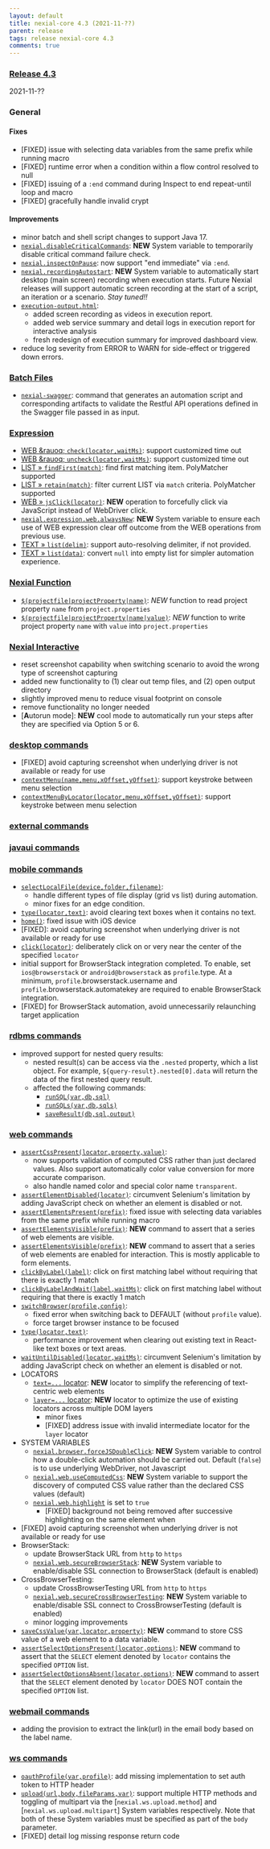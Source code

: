 ```yaml
---
layout: default
title: nexial-core 4.3 (2021-11-??)
parent: release
tags: release nexial-core 4.3
comments: true
---
```


### <a href="https://github.com/nexiality/nexial-core/releases/tag/nexial-core-v4.3_????" class="external-link" target="_nexial_link">Release 4.3</a>
2021-11-??


### General

#### Fixes
- [FIXED] issue with selecting data variables from the same prefix while running macro
- [FIXED] runtime error when a condition within a flow control resolved to null
- [FIXED] issuing of a `:end` command during Inspect to end repeat-until loop and macro
- [FIXED] gracefully handle invalid crypt

#### Improvements
- minor batch and shell script changes to support Java 17.
- [`nexial.disableCriticalCommands`](../systemvars/index.html#nexial.disableCriticalCommands): **NEW** System variable
  to temporarily disable critical command failure check.
- [`nexial.inspectOnPause`](../systemvars/index.html#nexial.inspectOnPause): now support "end immediate" via `:end`.
- [`nexial.recordingAutostart`](../systemvars/content.html#nexial.recordingAutoStart): **NEW** System variable to 
  automatically start desktop (main screen) recording when execution starts. Future Nexial releases will support 
  automatic screen recording at the start of a script, an iteration or a scenario. _Stay tuned!!_
- [`execution-output.html`](../userguide/UnderstandingProjectStructure.html#output):
  - added screen recording as videos in execution report.
  - added web service summary and detail logs in execution report for interactive analysis
  - fresh redesign of execution summary for improved dashboard view.
- reduce log severity from ERROR to WARN for side-effect or triggered down errors. 


### [Batch Files](../userguide/BatchFiles)
- [`nexial-swagger`](../userguide/BatchFiles#nexial-swagger): command that generates an automation script and 
  corresponding artifacts to validate the Restful API operations defined in the Swagger file passed in as input.


### [Expression](../expression)
- [WEB &rauoq; `check(locator,waitMs)`](../expressions/WEBexpression#checklocatorwaitms): support customized time out
- [WEB &rauoq; `uncheck(locator,waitMs)`](../expressions/WEBexpression#unchecklocatorwaitms): support customized time out
- [LIST &raquo; `findFirst(match)`](../expressions/LISTexpression#findfirstmatch): find first matching item. 
  PolyMatcher supported
- [LIST &raquo; `retain(match)`](../expressions/LISTexpression#findfirstmatch): filter current LIST via `match` 
  criteria. PolyMatcher supported
- [WEB &raquo; `jsClick(locator)`](../expressions/WEBexpression#jsclicklocator): **NEW** operation to forcefully 
  click via JavaScript instead of WebDriver click.
- [`nexial.expression.web.alwaysNew`](../systemvars/index.html#nexial.expression.web.alwaysNew): **NEW** System 
  variable to ensure each use of WEB expression clear off outcome from the WEB operations from previous use.
- [TEXT &raquo; `list(delim)`](../expressions/TEXTexpression#listdelim): support auto-resolving delimiter, if not provided.
- [TEXT &raquo; `list(data)`](../expressions/TEXTexpression#listdelim): convert `null` into empty list for simpler 
  automation experience.


### [Nexial Function](../functions)
- [`$(projectfile|projectProperty|name)`](../functions/$(projectfile)#projectfileprojectpropertyname): *NEW* function 
  to read project property `name` from `project.properties`
- [`$(projectfile|projectProperty|name|value)`](../functions/$(projectfile)#projectfileprojectpropertynamevalue): *NEW* 
  function to write project property `name` with `value` into `project.properties`


### [Nexial Interactive](../interactive)
- reset screenshot capability when switching scenario to avoid the wrong type of screenshot capturing
- added new functionality to (1) clear out temp files, and (2) open output directory
- slightly improved menu to reduce visual footprint on console 
- remove functionality no longer needed
- [**A**utorun mode]: **NEW** cool mode to automatically run your steps after they are specified via Option 5 or 6.


### [desktop commands](../commands/desktop)
- [FIXED] avoid capturing screenshot when underlying driver is not available or ready for use
- [`contextMenu(name,menu,xOffset,yOffset)`](../commands/desktop/contextMenu(name,menu,xOffset,yOffset)): support 
  keystroke between menu selection
- [`contextMenuByLocator(locator,menu,xOffset,yOffset)`](../commands/desktop/contextMenuByLocator(locator,menu,xOffset,yOffset)): 
  support keystroke between menu selection


### [external commands](../commands/external)


### [javaui commands](../commands/javaui)


### [mobile commands](../commands/mobile)
- [`selectLocalFile(device,folder,filename)`](../commands/mobile/selectLocalFile(device,folder,filename)): 
  - handle different types of file display (grid vs list) during automation.
  - minor fixes for an edge condition.
- [`type(locator,text)`](../commands/mobile/type(locator,text)): avoid clearing text boxes when it contains no text.
- [`home()`](../commands/mobile/home()): fixed issue with iOS device
- [FIXED]: avoid capturing screenshot when underlying driver is not available or ready for use
- [`click(locator)`](../commands/mobile/click(locator)): deliberately click on or very near the center of the specified 
  `locator`
- initial support for BrowserStack integration completed. To enable, set `ios@browserstack` or `android@browserstack` 
  as `profile`.type. At a minimum, `profile`.browserstack.username and `profile`.browserstack.automatekey are required 
  to enable BrowserStack integration.  
- [FIXED] for BrowserStack automation, avoid unnecessarily relaunching target application


### [rdbms commands](../commands/rdbms)
- improved support for nested query results:
  - nested result(s) can be access via the `.nested` property, which a list object. For example, 
    `${query-result}.nested[0].data` will return the data of the first nested query result.
  - affected the following commands:
    - [`runSQL(var,db,sql)`](../commands/rdbms/runSQL(var,db,sql))
    - [`runSQLs(var,db,sqls)`](../commands/rdbms/runSQLs(var,db,sqls))
    - [`saveResult(db,sql,output)`](../commands/rdbms/saveResult(db,sql,output))


### [web commands](../commands/web)
- [`assertCssPresent(locator,property,value)`](../commands/web/assertCssPresent(locator,property,value)): 
  - now supports validation of computed CSS rather than just declared values. Also support automatically color value 
    conversion for more accurate comparison.
  - also handle named color and special color name `transparent`.
- [`assertElementDisabled(locator)`](../commands/web/assertElementDisabled(locator)): circumvent Selenium's limitation
  by adding JavaScript check on whether an element is disabled or not.
- [`assertElementsPresent(prefix)`](../commands/web/assertElementsPresent(prefix)): fixed issue with selecting data
  variables from the same prefix while running macro
- [`assertElementsVisible(prefix)`](../commands/web/assertElementsVisible(prefix)): **NEW** command to assert that a 
  series of web elements are visible.
- [`assertElementsVisible(prefix)`](../commands/web/assertElementsEnabled(prefix)): **NEW** command to assert that a 
  series of web elements are enabled for interaction. This is mostly applicable to form elements.
- [`clickByLabel(label)`](../commands/web/clickByLabel(label)): click on first matching label without requiring that
  there is exactly 1 match
- [`clickByLabelAndWait(label,waitMs)`](../commands/web/clickByLabelAndWait(label,waitMs)): click on first matching
  label without requiring that there is exactly 1 match
- [`switchBrowser(profile,config)`](../commands/web/switchBrowser(profile,config)): 
  - fixed error when switching back to DEFAULT (without `profile` value).
  - force target browser instance to be focused
- [`type(locator,text)`](../commands/web/type(locator,value)):
  - performance improvement when clearing out existing text in React-like text boxes or text areas.
- [`waitUntilDisabled(locator,waitMs)`](../commands/web/waitUntilDisabled(locator,waitMs)): circumvent Selenium's
  limitation by adding JavaScript check on whether an element is disabled or not.
- LOCATORS
  - [`text=...` locator](../commands/web/index#locators): **NEW** locator to simplify the referencing of text-centric 
    web elements
  - [`layer=...` locator](../commands/web/index#locators): **NEW** locator to optimize the use of existing locators 
    across multiple DOM layers
    - minor fixes
    - [FIXED] address issue with invalid intermediate locator for the `layer` locator
- SYSTEM VARIABLES
  - [`nexial.browser.forceJSDoubleClick`](../systemvars/index.html#nexial.browser.forceJSDoubleClick): **NEW** System
    variable to control how a double-click automation should be carried out. Default (`false`) is to use underlying
    WebDriver, not Javascript
  - [`nexial.web.useComputedCss`](../systemvars/index.html#nexial.web.useComputedCss): **NEW** System variable to 
    support the discovery of computed CSS value rather than the declared CSS values (default)
  - [`nexial.web.highlight`](../systemvars/index.html#nexial.web.highlight) is set to `true`
    - [FIXED] background not being removed after successive highlighting on the same element when
- [FIXED] avoid capturing screenshot when underlying driver is not available or ready for use
- BrowserStack:
  - update BrowserStack URL from `http` to `https`
  - [`nexial.web.secureBrowserStack`](../systemvars/index.html#nexial.web.secureBrowserStack): **NEW** System variable
    to enable/disable SSL connection to BrowserStack (default is enabled)
- CrossBrowserTesting:
  - update CrossBrowserTesting URL from `http` to `https`
  - [`nexial.web.secureCrossBrowserTesting`](../systemvars/index.html#nexial.web.secureCrossBrowserTesting): **NEW** 
    System variable to enable/disable SSL connect to CrossBrowserTesting (default is enabled)
  - minor logging improvements
- [`saveCssValue(var,locator,property)`](../commands/web/saveCssValue(var,locator,property)): **NEW** command to store
  CSS value of a web element to a data variable.
- [`assertSelectOptionsPresent(locator,options)`](../commands/web/assertSelectOptionsPresent(locator,options)): **NEW** 
  command to assert that the `SELECT` element denoted by `locator` contains the specified `OPTION` list.
- [`assertSelectOptionsAbsent(locator,options)`](../commands/web/assertSelectOptionsAbsent(locator,options)): **NEW**
  command to assert that the `SELECT` element denoted by `locator` DOES NOT contain the specified `OPTION` list.


### [webmail commands](../commands/webmail)
- adding the provision to extract the link(url) in the email body based on the label name.

### [ws commands](../commands/ws)
- [`oauthProfile(var,profile)`](../commands/ws/oauthProfile(var,profile)): add missing implementation to set auth 
  token to HTTP header
- [`upload(url,body,fileParams,var)`](../commands/ws/upload(url,body,fileParams,var)): support multiple HTTP methods and
  toggling of multipart via the [`nexial.ws.upload.method`] and [`nexial.ws.upload.multipart`] System variables 
  respectively. Note that both of these System variables must be specified as part of the `body` parameter.
- [FIXED] detail log missing response return code
